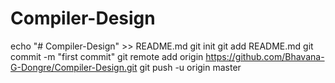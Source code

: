 # Compiler-Design
echo "# Compiler-Design" >> README.md
git init
git add README.md
git commit -m "first commit"
git remote add origin https://github.com/Bhavana-G-Dongre/Compiler-Design.git
git push -u origin master

